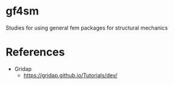 # gf4sm
Studies for using general fem packages for structural mechanics

# References
 * Gridap
   * https://gridap.github.io/Tutorials/dev/
